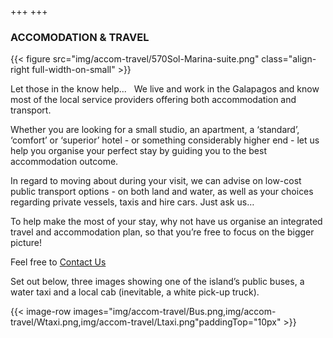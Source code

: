 +++
+++

### ACCOMODATION & TRAVEL

{{< figure src="img/accom-travel/570Sol-Marina-suite.png" class="align-right full-width-on-small" >}}

<span class="strapline">Let those in the know help...</span>
 
We live and work in the Galapagos and know most of the local service providers offering both accommodation and transport.  

Whether you are looking for a small studio, an apartment, a ‘standard’, ‘comfort’ or ‘superior’ hotel - or something considerably higher end - let us help you organise your perfect stay by guiding you to the best accommodation outcome. 

In regard to moving about during your visit, we can advise on low-cost public transport options - on both land and water, as well as your choices regarding private vessels, taxis and hire cars. Just ask us…

To help make the most of your stay, why not have us organise an integrated travel and accommodation plan, so that you’re free to focus on the bigger picture!

Feel free to [Contact Us](/contact)

Set out below, three images showing one of the island’s public buses, a water taxi and a local cab (inevitable, a white pick-up truck).


{{< image-row images="img/accom-travel/Bus.png,img/accom-travel/Wtaxi.png,img/accom-travel/Ltaxi.png"paddingTop="10px" >}}
